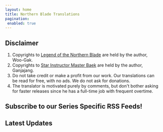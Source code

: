```yaml
---
layout: home
title: Northern Blade Translations
pagination:
 enabled: true
---
```


## Disclaimer

1. Copyrights to <a href="/LNB/">Legend of the Northern Blade</a> are held by the author, Woo-Gak.
2. Copyrights to <a href="/SIMB/">Star Instructor Master Baek</a> are held by the author, Ganjajang.
3. Do not take credit or make a profit from our work. Our translations can be read for free, with no ads. We do not ask for donations.
4. The translator is motivated purely by comments, but don't bother asking for faster releases since he has a full-time job with frequent overtime.

## Subscribe to our Series Specific RSS Feeds!

## Latest Updates
